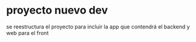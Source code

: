 # proyecto nuevo dev
se reestructura el proyecto para incluir la app que contendrá el backend y web para el front